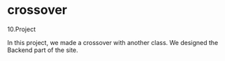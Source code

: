 # crossover
10.Project


In this project, we made a crossover with another class. We designed the Backend part of the site.
